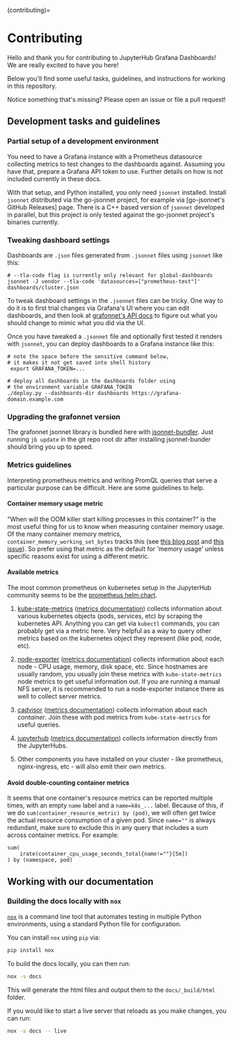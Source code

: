 (contributing)=
# Contributing

Hello and thank you for contributing to JupyterHub Grafana Dashboards!
We are really excited to have you here!

Below you'll find some useful tasks, guidelines, and instructions for working
in this repository.

Notice something that's missing? Please open an issue or file a pull request!

## Development tasks and guidelines

### Partial setup of a development environment

You need to have a Grafana instance with a Prometheus datasource collecting
metrics to test changes to the dashboards against. Assuming you have that,
prepare a Grafana API token to use. Further details on how is not included
currently in these docs.

With that setup, and Python installed, you only need `jsonnet` installed.
Install `jsonnet` distributed via the go-jsonnet project, for example via
[go-jsonnet's GitHub Releases] page. There is a C++ based version of `jsonnet`
developed in parallel, but this project is only tested against the go-jsonnet
project's binaries currently.

[`go-jsonnet`'s GitHub Releases]: https://github.com/google/go-jsonnet/releases

### Tweaking dashboard settings

Dashboards are `.json` files generated from `.jsonnet` files using `jsonnet`
like this:

```shell
# --tla-code flag is currently only relevant for global-dashboards
jsonnet -J vendor --tla-code 'datasources=["prometheus-test"]' dashboards/cluster.json
```

To tweak dashboard settings in the `.jsonnet` files can be tricky. One way to do
it is to first trial changes via Grafana's UI where you can edit dashboards, and
then look at [grafonnet's API docs] to figure out what you should change to
mimic what you did via the UI.

Once you have tweaked a `.jsonnet` file and optionally first tested it renders
with `jsonnet`, you can deploy dashboards to a Grafana instance like this:

```shell
# note the space before the sensitive command below,
# it makes it not get saved into shell history
 export GRAFANA_TOKEN=...

# deploy all dashboards in the dashboards folder using
# the environment variable GRAFANA_TOKEN
./deploy.py --dashboards-dir dashboards https://grafana-domain.example.com
```

[grafonnet's API docs]: https://grafana.github.io/grafonnet/API/index.html

### Upgrading the grafonnet version

The grafonnet jsonnet library is bundled here with [jsonnet-bundler](https://github.com/jsonnet-bundler/jsonnet-bundler).
Just running `jb update` in the git repo root dir after installing jsonnet-bunder should bring
you up to speed.

### Metrics guidelines

Interpreting prometheus metrics and writing PromQL queries that serve a particular
purpose can be difficult. Here are some guidelines to help.

#### Container memory usage metric

"When will the OOM killer start killing processes in this container?" is the most useful
thing for us to know when measuring container memory usage. Of the many container memory
metrics, `container_memory_working_set_bytes` tracks this (see [this blog post](https://faun.pub/how-much-is-too-much-the-linux-oomkiller-and-used-memory-d32186f29c9d)
and [this issue](https://github.com/jupyterhub/grafana-dashboards/issues/13)).
So prefer using that metric as the default for 'memory usage' unless specific reasons
exist for using a different metric.

#### Available metrics

The most common prometheus on kubernetes setup in the JupyterHub community seems
to be the [prometheus helm chart](https://github.com/prometheus-community/helm-charts/tree/main/charts/prometheus).

1. [kube-state-metrics](https://github.com/kubernetes/kube-state-metrics)
   ([metrics documentation](https://github.com/kubernetes/kube-state-metrics/tree/master/docs))
   collects information about various kubernetes objects (pods, services, etc)
   by scraping the kubernetes API. Anything you can get via `kubectl` commands,
   you can probably get via a metric here. Very helpful as a way to query other
   metrics based on the kubernetes object they represent (like pod, node, etc).

2. [node-exporter](https://github.com/prometheus/node_exporter)
   ([metrics documentation](https://github.com/prometheus/node_exporter#enabled-by-default))
   collects information about each node - CPU usage, memory, disk space, etc. Since hostnames
   are usually random, you usually join these metrics with `kube-state-metrics` node
   metrics to get useful information out. If you are running a manual NFS server,
   it is recommended to run a node-exporter instance there as well to collect server
   metrics.

3. [cadvisor](https://github.com/google/cadvisor)
   ([metrics documentation](https://github.com/google/cadvisor/blob/master/docs/storage/prometheus.md))
   collects information about each *container*. Join these with pod metrics from
   `kube-state-metrics` for useful queries.

4. [jupyterhub](https://jupyterhub.readthedocs.io/en/latest/)
   ([metrics documentation](https://jupyterhub.readthedocs.io/en/latest/reference/metrics.html))
   collects information directly from the JupyterHubs.

5. Other components you have installed on your cluster - like prometheus,
   nginx-ingress, etc - will also emit their own metrics.

#### Avoid double-counting container metrics

It seems that one container's resource metrics can be reported multiple times,
with an empty `name` label and a `name=k8s_...` label.
Because of this, if we do `sum(container_resource_metric) by (pod)`,
we will often get twice the actual resource consumption of a given pod.
Since `name=""` is always redundant, make sure to exclude this in any query
that includes a sum across container metrics.
For example:

```promql
sum(
    irate(container_cpu_usage_seconds_total{name!=""}[5m])
) by (namespace, pod)
```

## Working with our documentation

### Building the docs locally with `nox`

[`nox`](https://nox.thea.codes/en/stable/) is a command line tool that automates
testing in multiple Python environments, using a standard Python file for configuration.

You can install `nox` using `pip` via:

```bash
pip install nox
```

To build the docs locally, you can then run:

```bash
nox -s docs
```

This will generate the html files and output them to the `docs/_build/html` folder.

If you would like to start a live server that reloads as you make changes, you can run:

```bash
nox -s docs -- live
```
